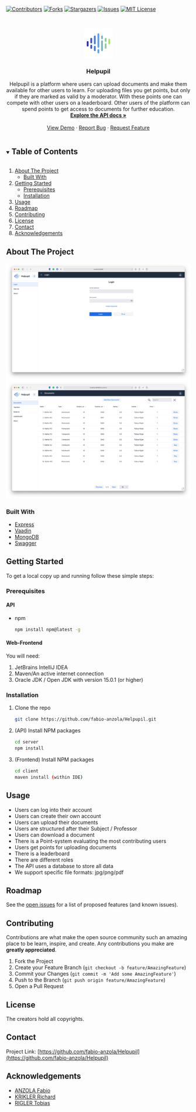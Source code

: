 [![Contributors][contributors-shield]][contributors-url]
[![Forks][forks-shield]][forks-url]
[![Stargazers][stars-shield]][stars-url]
[![Issues][issues-shield]][issues-url]
[![MIT License][license-shield]][license-url]



<!-- PROJECT LOGO -->
<br />
<p align="center">
  <a href="https://github.com/fabio-anzola/Helpupil">
    <img src="https://github.com/fabio-anzola/Helpupil/blob/master/client/src/main/resources/META-INF/resources/images/logo.png?raw=true" alt="Logo" width="80" height="80">
  </a>

  <h3 align="center">Helpupil</h3>

  <p align="center">
    Helpupil is a platform where users can upload documents and make them available for other users to learn. For uploading files you get points, but only if they are marked as valid by a moderator. With these points one can compete with other users on a leaderboard. Other users of the platform can spend points to get access to documents for further education.
    <br />
    <a href="https://api.helpupil.at/v1/docs"><strong>Explore the API docs »</strong></a>
    <br />
    <br />
    <a href="https://helpupil.at/">View Demo</a>
    ·
    <a href="https://github.com/fabio-anzola/Helpupil/issues">Report Bug</a>
    ·
    <a href="https://github.com/fabio-anzola/Helpupil/issues">Request Feature</a>
  </p>
</p>



<!-- TABLE OF CONTENTS -->
<details open="open">
  <summary><h2 style="display: inline-block">Table of Contents</h2></summary>
  <ol>
    <li>
      <a href="#about-the-project">About The Project</a>
      <ul>
        <li><a href="#built-with">Built With</a></li>
      </ul>
    </li>
    <li>
      <a href="#getting-started">Getting Started</a>
      <ul>
        <li><a href="#prerequisites">Prerequisites</a></li>
        <li><a href="#installation">Installation</a></li>
      </ul>
    </li>
    <li><a href="#usage">Usage</a></li>
    <li><a href="#roadmap">Roadmap</a></li>
    <li><a href="#contributing">Contributing</a></li>
    <li><a href="#license">License</a></li>
    <li><a href="#contact">Contact</a></li>
    <li><a href="#acknowledgements">Acknowledgements</a></li>
  </ol>
</details>



<!-- ABOUT THE PROJECT -->
## About The Project

![LoginView](https://github.com/fabio-anzola/Helpupil/blob/master/docs/screenshots/productshot-1.png?raw=true)
![DocumentsView](https://github.com/fabio-anzola/Helpupil/blob/master/docs/screenshots/productshot-2.png?raw=true)

### Built With

* [Express](http://expressjs.com)
* [Vaadin](https://vaadin.com)
* [MongoDB](https://www.mongodb.com)
* [Swagger](https://swagger.io)

<!-- GETTING STARTED -->
## Getting Started

To get a local copy up and running follow these simple steps:

### Prerequisites

#### API
* npm
  ```sh
  npm install npm@latest -g
  ```

#### Web-Frontend

You will need:  
1. JetBrains IntelliJ IDEA
2. Maven/An active internet connection
3. Oracle JDK / Open JDK with version 15.0.1 (or higher) 

### Installation

1. Clone the repo
   ```sh
   git clone https://github.com/fabio-anzola/Helpupil.git
   ```
2. (API) Install NPM packages
   ```sh
   cd server
   npm install
   ```

2. (Frontend) Install NPM packages
   ```sh
   cd client
   maven install (within IDE)
   ```

## Usage

* Users can log into their account
* Users can create their own account
* Users can upload their documents
* Users are structured after their Subject / Professor
* Users can download a document
* There is a Point-system evaluating the most contributing users
* Users get points for uploading documents
* There is a leaderboard
* There are different roles
* The API uses a database to store all data
* We support specific file formats: jpg/png/pdf

## Roadmap

See the [open issues](https://github.com/fabio-anzola/Helpupil/issues) for a list of proposed features (and known issues).

## Contributing

Contributions are what make the open source community such an amazing place to be learn, inspire, and create. Any contributions you make are **greatly appreciated**.

1. Fork the Project
2. Create your Feature Branch (`git checkout -b feature/AmazingFeature`)
3. Commit your Changes (`git commit -m 'Add some AmazingFeature'`)
4. Push to the Branch (`git push origin feature/AmazingFeature`)
5. Open a Pull Request

## License

The creators hold all copyrights.

## Contact

Project Link: [https://github.com/fabio-anzola/Helpupil](https://github.com/fabio-anzola/Helpupil)

## Acknowledgements

* [ANZOLA Fabio](https://github.com/fabio-anzola)
* [KRIKLER Richard](https://github.com/RichardKrikler)
* [RIGLER Tobias](https://github.com/rigler-tobias)

[contributors-shield]: https://img.shields.io/github/contributors/fabio-anzola/repo.svg?style=for-the-badge
[contributors-url]: https://github.com/fabio-anzola/repo/graphs/contributors
[forks-shield]: https://img.shields.io/github/forks/fabio-anzola/repo.svg?style=for-the-badge
[forks-url]: https://github.com/fabio-anzola/repo/network/members
[stars-shield]: https://img.shields.io/github/stars/fabio-anzola/repo.svg?style=for-the-badge
[stars-url]: https://github.com/fabio-anzola/repo/stargazers
[issues-shield]: https://img.shields.io/github/issues/fabio-anzola/repo.svg?style=for-the-badge
[issues-url]: https://github.com/fabio-anzola/repo/issues
[license-shield]: https://img.shields.io/github/license/fabio-anzola/repo.svg?style=for-the-badge
[license-url]: https://github.com/fabio-anzola/repo/blob/master/LICENSE.txt